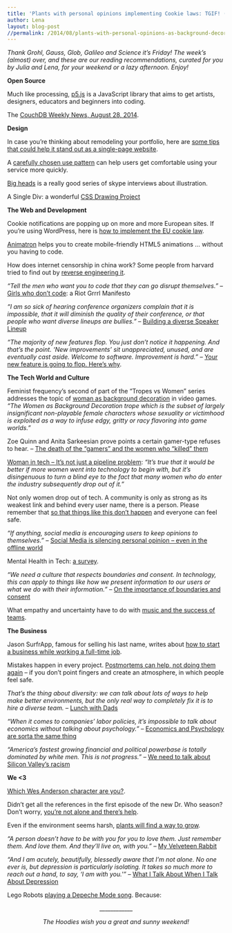 ```yaml
---
title: 'Plants with personal opinions implementing Cookie laws: TGIF! (42)'
author: Lena
layout: blog-post
//permalink: /2014/08/plants-with-personal-opinions-as-background-decoration-tgif-42/
---
```


<em>Thank Grohl, Gauss, Glob, Galileo and Science it’s Friday! The week’s (almost) over, and these are our reading recommendations, curated for you by Julia and Lena, for your weekend or a lazy afternoon. Enjoy!</em>

**Open Source**

<p>
  Much like processing, <a href="http://hello.p5js.org">p5.js</a> is a JavaScript library that aims to get artists, designers, educators and beginners into coding.
</p>

<p>
  The <a href="http://blog.couchdb.org/2014/08/28/couchdb-weekly-news-august-28-2014/">CouchDB Weekly News, August 28, 2014</a>.
</p>

**Design**

<p>
  In case you&#8217;re thinking about remodeling your portfolio, here are <a href="http://designm.ag/freelance/design-a-beautiful-single-page-portfolio/">some tips that could help it stand out as a single-page website</a>.
</p>

<p>
  A <a href="http://www.webdesignerdepot.com/2014/08/how-to-recycle-design-patterns-for-ux-success/">carefully chosen use pattern</a> can help users get comfortable using your service more quickly.
</p>

<p>
  <a href="https://www.youtube.com/channel/UCL78i5MZE_znWHz1IzPqdFQ">Big heads</a> is a really good series of skype interviews about illustration. <!--more-->
</p>

<p>
  A Single Div: a wonderful <a href="http://a.singlediv.com/">CSS Drawing Project</a>
</p>

**The Web and Development**

<p>
  Cookie notifications are popping up on more and more European sites. If you&#8217;re using WordPress, here is <a href="http://code.tutsplus.com/tutorials/implementing-the-eu-cookie-law-into-your-wordpress-site--cms-21750">how to implement the EU cookie law</a>.
</p>

<p>
  <a href="http://animatron.com/">Animatron</a> helps you to create mobile-friendly HTML5 animations … without you having to code.
</p>

<p>
  How does internet censorship in china work? Some people from harvard tried to find out by <a href="http://gking.harvard.edu/files/gking/files/experiment_0.pdf">reverse engineering it</a>.
</p>

<p>
  <em>&#8220;Tell the men who want you to code that they can go disrupt themselves.”</em> – <a href="http://the-toast.net/2014/08/21/girls-dont-code/">Girls who don’t code</a>: a Riot Grrrl Manifesto
</p>

<p>
  <em>&#8220;I am <em>so sick of</em> hearing conference organizers complain that it is impossible, that it will diminish the quality of their conference, or that people who want diverse lineups are bullies.&#8221; </em>– <a href="http://juliepagano.com/blog/2014/08/26/building-a-diverse-speaker-lineup/">Building a diverse Speaker Lineup</a>
</p>

<p>
  <em>&#8220;The majority of new features flop. You just don’t notice it happening. And that’s the point. ‘New improvements’ sit unappreciated, unused, and are eventually cast aside. Welcome to software. Improvement is hard.&#8221; – </em><a href="https://medium.com/@intercom/your-new-feature-is-going-to-flop-heres-why-3139bca143a9">Your new feature is going to flop. Here&#8217;s why</a>.
</p>

**The Tech World and Culture**

<p>
  Feminist frequency&#8217;s second of part of the &#8220;Tropes vs Women&#8221; series addresses the topic of <a href="http://youtu.be/5i_RPr9DwMA">woman as background decoration</a> in video games. <em>&#8220;The Women as Background Decoration trope which is the subset of largely insignificant non-playable female characters whose sexuality or victimhood is exploited as a way to infuse edgy, gritty or racy flavoring into game worlds.&#8221;</em>
</p>

<p id="archive-head" class="subheading thick-divide-bottom">
  Zoe Quinn and Anita Sarkeesian prove points a certain gamer-type refuses to hear. – <a href="http://arstechnica.com/gaming/2014/08/the-death-of-the-gamers-and-the-women-who-killed-them/">The death of the “gamers” and the women who “killed” them</a>
</p>

<p>
  <a href="http://techcrunch.com/2014/08/23/just-another-white-dude-writing-about-diversity">Woman in tech &#8211; It&#8217;s not just a pipeline problem</a>: <em>&#8220;It’s true that it would be better if more women went into technology to begin with, but it’s disingenuous to turn a blind eye to the fact that many women who do enter the industry subsequently drop out of it.&#8221;</em>
</p>

<p>
  Not only women drop out of tech. A community is only as strong as its weakest link and behind every user name, there is a person. Please remember that <a href="https://sethvargo.com/leaving-chef/"> so that things like this don&#8217;t happen</a> and everyone can feel safe.
</p>

<p>
  <em>&#8220;If anything, social media is encouraging users to keep opinions to themselves.&#8221; – </em><a href="http://techcrunch.com/2014/08/26/social-media-is-silencing-personal-opinion-even-in-the-offline-world/">Social Media is silencing personal opinion – even in the offline world</a>
</p>

<p>
  Mental Health in Tech: <a href="https://docs.google.com/forms/d/1FqpxZXORRNDQ4niSeqLx0Qy2VfUod_qlAvpnOyTEB9k/viewform">a survey</a>.
</p>

<p>
  <em>&#8220;We need a culture that respects boundaries and consent. In technology, this can apply to things like how we present information to our users or what we do with their information.&#8221; – </em><a href="http://juliepagano.com/blog/2014/08/24/a-brief-reminder-on-the-importance-of-boundaries-and-consent/">On the importance of boundaries and consent</a>
</p>

<p>
  What empathy and uncertainty have to do with <a href="https://the-pastry-box-project.net/jeff-gothelf/2014-august-28">music and the success of teams</a>.
</p>

**The Business**

<p>
  Jason SurfrApp, famous for selling his last name, writes about <a href="https://medium.com/finding-my-way/how-to-start-your-next-business-while-working-a-full-time-job-8c84af0e3a07">how to start a business while working a full-time job</a>.
</p>

<p>
  Mistakes happen in every project. <a href="http://radar.oreilly.com/2014/08/postmortems-sans-finger-pointing-the-oreilly-radar-podcast.html">Postmortems can help, not doing them again</a> &#8211; if you don&#8217;t point fingers and create an atmosphere, in which people feel safe.
</p>

<p>
  <em>That’s the thing about diversity: we can talk about lots of ways to help make better environments, but the only real way to completely fix it is to hire a diverse team. – </em><a href="http://blog.ellenchisa.com/2014/08/23/lunch-dads/">Lunch with Dads</a>
</p>

<p>
  <em>&#8220;When it comes to companies&#8217; labor policies, it’s impossible to talk about economics without talking about psychology.&#8221; – </em><a href="http://nymag.com/scienceofus/2014/08/starbucks-economics-and-psychology.html?mid=twitter_nymag">Economics and Psychology are sorta the same thing</a>
</p>

<p>
  <em>&#8220;America’s fastest growing financial and political powerbase is totally dominated by white men. This is not progress.&#8221; – </em><a href="http://www.thedailybeast.com/articles/2014/08/22/we-need-to-talk-about-silicon-valley-s-racism.html">We need to talk about Silicon Valley&#8217;s racism</a>
</p>

**We <3**

<p>
  <a href="http://flavorwire.com/353629/exclusive-infographic-which-wes-anderson-character-are-you">Which Wes Anderson character are you?</a>.
</p>

<p>
  Didn&#8217;t get all the references in the first episode of the new Dr. Who season? Don&#8217;t worry, <a href="http://www.cnet.com/news/that-doctor-who-continuity-reference-explained-who-are-the-clockwork-robots/">you&#8217;re not alone and there&#8217;s help</a>.
</p>

<p>
  Even if the environment seems harsh, <a href="http://www.boredpanda.com/plants-flowers-versus-concrete-asphalt-pavement/">plants will find a way to grow</a>.
</p>

<p>
  <em>&#8220;A person doesn’t have to be with you for you to love them. Just remember them. And love them. And they’ll live on, with you.&#8221; – </em><a href="https://the-pastry-box-project.net/remy-sharp/2014-august-26">My Velveteen Rabbit</a>
</p>

<p class="graf--h3 graf--first">
  <em>&#8220;And I am acutely, beautifully, blessedly aware that I’m not alone. No one ever is, but depression is particularly isolating. It takes so much more to reach out a hand, to say, &#8216;I am with you.'&#8221; – </em><a href="https://medium.com/@ohkayewhatever/what-i-talk-about-when-i-talk-about-depression-d03c09394bf3">What I Talk About When I Talk About Depression</a>
</p>

<p>
  Lego Robots <a href="https://www.youtube.com/watch?v=I6Vnwi6oQYg">playing a Depeche Mode song</a>. Because:
</p>



<p style="text-align: center;">
  ____________
</p>

<p style="text-align: center;">
  <em>The Hoodies wish you a great and sunny weekend!</em>
</p>
